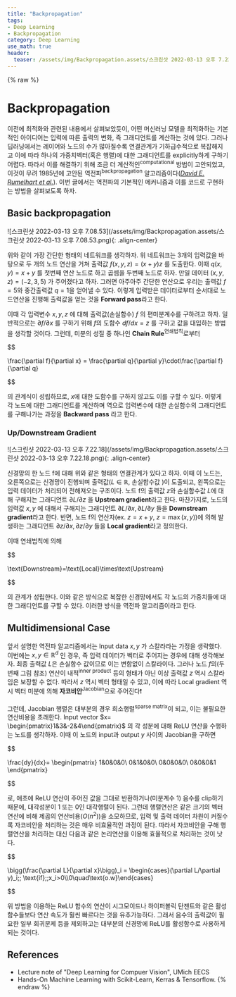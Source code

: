 ```yaml
---
title: "Backpropagation"
tags:
- Deep Learning
- Backpropagation
category: Deep Learning
use_math: true
header: 
  teaser: /assets/img/Backpropagation.assets/스크린샷 2022-03-13 오후 7.22.18.png
---
```

{% raw %}
# Backpropagation

이전에 최적화와 관련된 내용에서 살펴보았듯이, 어떤 머신러닝 모델을 최적화하는 기본적인 아이디어는 입력에 따른 출력의 변화, 즉 그래디언트를 계산하는 것에 있다. 그러나 딥러닝에서는 레이어와 노드의 수가 많아질수록 연결관계가 기하급수적으로 복잡해지고 이에 따라 하나의 가중치벡터(혹은 행렬)에 대한 그래디언트를 explicitly하게 구하기 어렵다. 따라서 이를 해결하기 위해 조금 더 계산적인<sup>computational</sup> 방법이 고안되었고, 이것이 무려 1985년에 고안된 역전파<sup>backpropagation</sup> 알고리즘이다([*David E. Rumelhart et al.*](https://apps.dtic.mil/sti/pdfs/ADA164453.pdf)). 이번 글에서는 역전파의 기본적인 메커니즘과 이를 코드로 구현하는 방법을 살펴보도록 하자.

## Basic backpropagation

![스크린샷 2022-03-13 오후 7.08.53](/assets/img/Backpropagation.assets/스크린샷 2022-03-13 오후 7.08.53.png){: .align-center}

위와 같이 가장 간단한 형태의 네트워크를 생각하자. 위 네트워크는 3개의 입력값을 바탕으로 두 개의 노드 연산을 거쳐 출력값 $f(x,y,z)=(x+y)z$ 를 도출한다. 이때 $q(x,y)=x+y$ 를 첫번째 연산 노드로 하고 곱셈을 두번째 노드로 하자. 만일 데이터 $(x,y,z)=(-2,3,5)$ 가 주어졌다고 하자. 그러면 아주아주 간단한 연산으로 우리는 출력값 $f=5$와 중간출력값 $q=1$을 얻어낼 수 있다. 이렇게 입력받은 데이터로부터 순서대로 노드연산을 진행해 출력값을 얻는 것을 **Forward pass**라고 한다.

이때 각 입력변수 $x,y,z$ 에 대해 출력값(손실함수) $f$ 의 편미분계수를 구하려고 하자. 일반적으로는 $\partial f/\partial x$ 를 구하기 위해 $f$의 도함수 $df/dx=z$ 를 구하고 값을 대입하는 방법을 생각할 것이다. 그런데, 미분의 성질 중 하나인 **Chain Rule**<sup>연쇄법칙</sup>로부터 

$$

\frac{\partial f}{\partial x} = \frac{\partial q}{\partial y}\cdot\frac{\partial f}{\partial q}

$$

의 관계식이 성립하므로, $x$에 대한 도함수를 구하지 않고도 이를 구할 수 있다. 이렇게 각 노드에 대한 그래디언트를 계산하며 역으로 입력변수에 대한 손실함수의 그래디언트를 구해나가는 과정을 **Backward pass** 라고 한다.

### Up/Downstream Gradient

![스크린샷 2022-03-13 오후 7.22.18](/assets/img/Backpropagation.assets/스크린샷 2022-03-13 오후 7.22.18.png){: .align-center}

신경망의 한 노드 f에 대해 위와 같은 형태의 연결관계가 있다고 하자. 이때 이 노드는, 오른쪽으로는 신경망이 진행되며 출력값($L\in\mathbb R$, 손실함수값 )이 도출되고, 왼쪽으로는 입력 데이터가 처리되어 전해져오는 구조이다. 노드 f의 출력값 $z$와 손실함수값 $L$에 대해 구해지는 그래디언트 $\partial L/\partial z$ 을 **Upstream gradient**라고 한다. 마찬가지로, 노드의 입력값 $x,y$ 에 대해서 구해지는 그래디언트 $\partial L/\partial x, \partial L/\partial y$ 들을 **Downstream gradient**라고 한다. 반면, 노드 f의 연산자(ex. $z=x+y$, $z=\max(x,y)$)에 의해 발생하는 그래디언트 $\partial z/\partial x, \partial z/\partial y$ 들을 **Local gradient**라고 정의한다.

이때 연쇄법칙에 의해

$$

\text{Downstream}=\text{Local}\times\text{Upstream}

$$

의 관계가 성립한다. 이와 같은 방식으로 복잡한 신경망에서도 각 노드의 가중치들에 대한 그래디언트를 구할 수 있다. 이러한 방식을 역전파 알고리즘이라고 한다.

## Multidimensional Case

앞서 설명한 역전파 알고리즘에서는 Input data $x,y$ 가 스칼라라는 가정을 생략했다. 이번에는 $x,y\in\mathbb R^d$ 인 경우, 즉 입력 데이터가 벡터로 주어지는 경우에 대해 생각해보자. 최종 출력값 $L$은 손실함수 값이므로 이는 변함없이 스칼라이다. 그러나 노드 $f$의(두 번째 그림 참조) 연산이 내적<sup>inner product</sup> 등의 형태가 아닌 이상 출력값 $z$ 역시 스칼라임은 보장할 수 없다. 따라서 $z$ 역시 벡터 형태일 수 있고, 이에 따라 Local gradient 역시 벡터 미분에 의해 **자코비안**<sup>Jacobian</sup>으로 주어진다❗️

그런데, Jacobian 행렬은 대부분의 경우 희소행렬<sup>sparse matrix</sup>이 되고, 이는 불필요한 연산비용을 초래한다. Input vector $x= \begin{pmatrix}1&3&-2&4\end{pmatrix}$ 의 각 성분에 대해 ReLU 연산을 수행하는 노드를 생각하자. 이때 이 노드의 input과 output $y$ 사이의 Jacobian을 구하면

$$

\frac{dy}{dx}=
\begin{pmatrix}
1&0&0&0\\
0&1&0&0\\
0&0&0&0\\
0&0&0&1
\end{pmatrix}

$$

로, 애초에 ReLU 연산이 주어진 값을 그대로 반환하거나(미분계수 1) 음수를 clip하기 때문에, 대각성분이 1 또는 0인 대각행렬이 된다. 그런데 행렬연산은 같은 크기의 벡터 연산에 비해 제곱의 연산비용($O(n^2)$)을 소모하므로, 입력 및 출력 데이터 차원이 커질수록 자코비안을 처리하는 것은 매우 비효율적인 과정이 된다. 따라서 자코비안을 구해 행렬연산을 처리하는 대신 다음과 같은 논리연산을 이용해 효율적으로 처리하는 것이 낫다.

$$

\bigg(\frac{\partial L}{\partial x}\bigg)_i = \begin{cases}(\partial L/\partial y)_i\;\; \text{if}\;\;x_i>0\\\\0\quad\text{o.w}\end{cases}

$$

위 방법을 이용하는 ReLU 함수의 연산이 시그모이드나 하이퍼볼릭 탄젠트와 같은 활성함수들보다 연산 속도가 훨씬 빠르다는 것을 유추가능하다. 그래서 음수의 출력값이 필요한 일부 회귀문제 등을 제외하고는 대부분의 신경망에 ReLU를 활성함수로 사용하게 되는 것이다.









## References

- Lecture note of "Deep Learning for Compuer Vision", UMich EECS
- Hands-On Machine Learning with Scikit-Learn, Kerras & Tensorflow.
{% endraw %}
